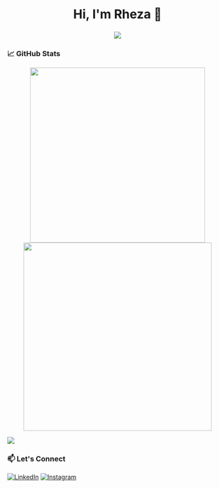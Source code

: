 
<h1 align="center">Hi, I'm Rheza 👋</h1>

<h3 align="center">
  <img src="https://readme-typing-svg.herokuapp.com?font=Fira+Code&size=24&pause=1000&center=true&vCenter=true&width=435&lines=IT+Student;Aspiring+Software+Engineer;With+Code+We+Learn">
</h3>

### 📈 GitHub Stats

<p align="center">
  <img src="https://github-readme-stats.vercel.app/api?username=imZaaa&show_icons=true&theme=tokyonight" width="400"/>
  <img src="https://github-readme-streak-stats.herokuapp.com/?user=imZaaa&theme=tokyonight" width="430"/>
</p>

<a href="https://www.linkedin.com/in/rheza-rifalsya-312125341/" target="_blank">
  <img src="https://img.shields.io/badge/Let's Connect-0077B5?style=for-the-badge&logo=linkedin&logoColor=white" />
</a>


### 📫 Let's Connect

[![LinkedIn](https://img.shields.io/badge/-LinkedIn-blue?style=for-the-badge&logo=linkedin)](https://www.linkedin.com/in/rheza-rifalsya-312125341/)
[![Instagram](https://img.shields.io/badge/-Instagram-red?style=for-the-badge&logo=instagram)](https://instagram.com/zx_zaaa)
